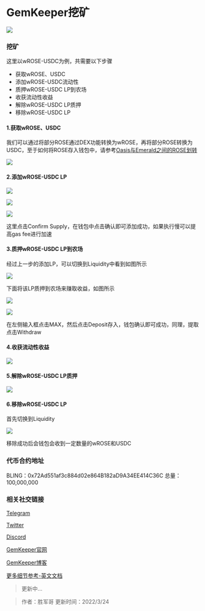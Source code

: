 # GemKeeper挖矿

![](banner.png)


### 挖矿
这里以wROSE-USDC为例，共需要以下步骤

- 获取wROSE、USDC
- 添加wROSE-USDC流动性
- 质押wROSE-USDC LP到农场
- 收获流动性收益
- 解除wROSE-USDC LP质押
- 移除wROSE-USDC LP

#### 1.获取wROSE、USDC
我们可以通过将部分ROSE通过DEX功能转换为wROSE，再将部分ROSE转换为USDC，至于如何将ROSE存入钱包中，请参考[Oasis与Emerald之间的ROSE划转](https://dev-oasis-cn.gitbook.io/support/ji-shu-zhi-chi/oasis-yu-emerald-zhi-jian-de-rose-hua-zhuan)

![](WX20220319-123914@2x.png)


#### 2.添加wROSE-USDC LP
![](WX20220319-124100@2x.png)

![](WX20220319-132914@2x.png)

![](WX20220319-133058@2x.png)

这里点击Confirm Supply，在钱包中点击确认即可添加成功，如果执行慢可以提高gas fee进行加速

#### 3.质押wROSE-USDC LP到农场
经过上一步的添加LP，可以切换到Liquidity中看到如图所示

![](WX20220319-133237@2x.png)

下面将该LP质押到农场来赚取收益，如图所示

![](WX20220319-133402@2x.png)

![](WX20220319-133631@2x.png)

在左侧输入框点击MAX，然后点击Deposit存入，钱包确认即可成功，同理，提取点击Withdraw


#### 4.收获流动性收益

![](WX20220319-133844@2x.png)


#### 5.解除wROSE-USDC LP质押

![](WX20220319-144608@2x.png)


#### 6.移除wROSE-USDC LP

首先切换到Liquidity

![](remove-lp.png)

移除成功后会钱包会收到一定数量的wROSE和USDC

### 代币合约地址
BLING：0x72Ad551af3c884d02e864B182aD9A34EE414C36C
总量：100,000,000

### 相关社交链接
[Telegram](https://t.me/GemKeeperAnnouncements)

[Twitter](https://twitter.com/GemKeeperDeFi)

[Discord](https://discord.com/invite/Jcbj5E9Ysd)

[GemKeeper官网](https://app.gemkeeper.finance)

[GemKeeper博客](https://gemkeeperdefi.medium.com/)

[更多细节参考-英文文档](https://gemkeeper-finance.gitbook.io/docs/welcome/introduction)


> 更新中...

> 作者：胜军哥 更新时间：2022/3/24
